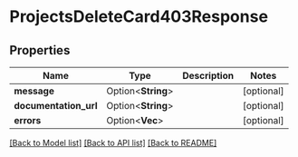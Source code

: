 # ProjectsDeleteCard403Response

## Properties

Name | Type | Description | Notes
------------ | ------------- | ------------- | -------------
**message** | Option<**String**> |  | [optional]
**documentation_url** | Option<**String**> |  | [optional]
**errors** | Option<**Vec<String>**> |  | [optional]

[[Back to Model list]](../README.md#documentation-for-models) [[Back to API list]](../README.md#documentation-for-api-endpoints) [[Back to README]](../README.md)


